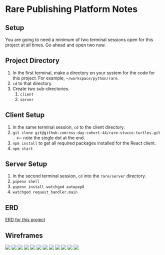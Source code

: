 # Rare Publishing Platform Notes

## Setup
You are going to need a minimum of two terminal sessions open for this project at all times. Go ahead and open two now.

## Project Directory

1. In the first terminal, make a directory on your system for the code for this project. For example, `~/workspace/python/rare`.
1. `cd` to that directory.
1. Create two sub-directories.
    1. `client`
    1. `server`

## Client Setup

1. In the same terminal session, `cd` to the client directory.
1. `git clone git@github.com:nss-day-cohort-44/rare-stucco-turtles.git .` <-- note the single dot at the end.
1. `npm install` to get all required packages installed for the React client.
1. `npm start`

## Server Setup

1. In the second terminal session, `cd` into the `rare/server` directory.
1. `pipenv shell`
1. `pipenv install watchgod autopep8`
1. `watchgod request_handler.main`

## ERD
[ERD for this project](https://dbdiagram.io/d/5f885a013a78976d7b77cb74)

## Wireframes
![](./images/wireframe-login.png)
![](./images/wireframe-register.png)
![](./images/wireframe-create-post.png)
![](./images/wireframe-edit-post.png)
![](./images/wireframe-all-posts.png)
![](./images/wireframe-post-view.png)
![](./images/wireframe-post-detail.png)
![](./images/wireframe-comments.png)
![](./images/wireframe-post-by-author.png)
![](./images/wireframe-profile.png)
![](./images/wireframe-category-manager.png)
![](./images/wireframe-tag-manager.png)

